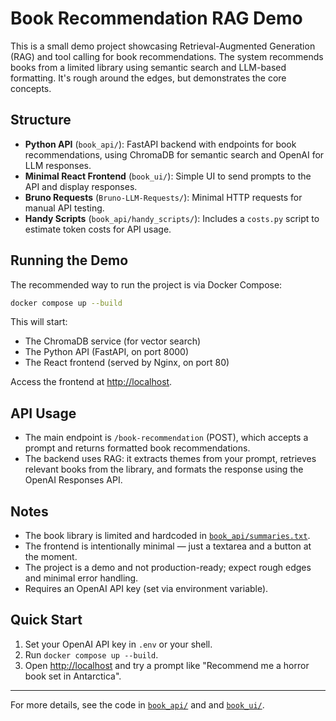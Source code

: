 # Book Recommendation RAG Demo

This is a small demo project showcasing Retrieval-Augmented Generation (RAG) and tool calling for book recommendations. The system recommends books from a limited library using semantic search and LLM-based formatting. It's rough around the edges, but demonstrates the core concepts.

## Structure

- **Python API** (`book_api/`): FastAPI backend with endpoints for book recommendations, using ChromaDB for semantic search and OpenAI for LLM responses.
- **Minimal React Frontend** (`book_ui/`): Simple UI to send prompts to the API and display responses.
- **Bruno Requests** (`Bruno-LLM-Requests/`): Minimal HTTP requests for manual API testing.
- **Handy Scripts** (`book_api/handy_scripts/`): Includes a `costs.py` script to estimate token costs for API usage.

## Running the Demo

The recommended way to run the project is via Docker Compose:

```sh
docker compose up --build
```

This will start:
- The ChromaDB service (for vector search)
- The Python API (FastAPI, on port 8000)
- The React frontend (served by Nginx, on port 80)

Access the frontend at [http://localhost](http://localhost).

## API Usage

- The main endpoint is `/book-recommendation` (POST), which accepts a prompt and returns formatted book recommendations.
- The backend uses RAG: it extracts themes from your prompt, retrieves relevant books from the library, and formats the response using the OpenAI Responses API.

## Notes

- The book library is limited and hardcoded in [`book_api/summaries.txt`](book_api/summaries.txt).
- The frontend is intentionally minimal — just a textarea and a button at the moment.
- The project is a demo and not production-ready; expect rough edges and minimal error handling.
- Requires an OpenAI API key (set via environment variable).

## Quick Start

1. Set your OpenAI API key in `.env` or your shell.
2. Run `docker compose up --build`.
3. Open [http://localhost](http://localhost) and try a prompt like "Recommend me a horror book set in Antarctica".

---

For more details, see the code in [`book_api/`](book_api) and and [`book_ui/`](book_ui).